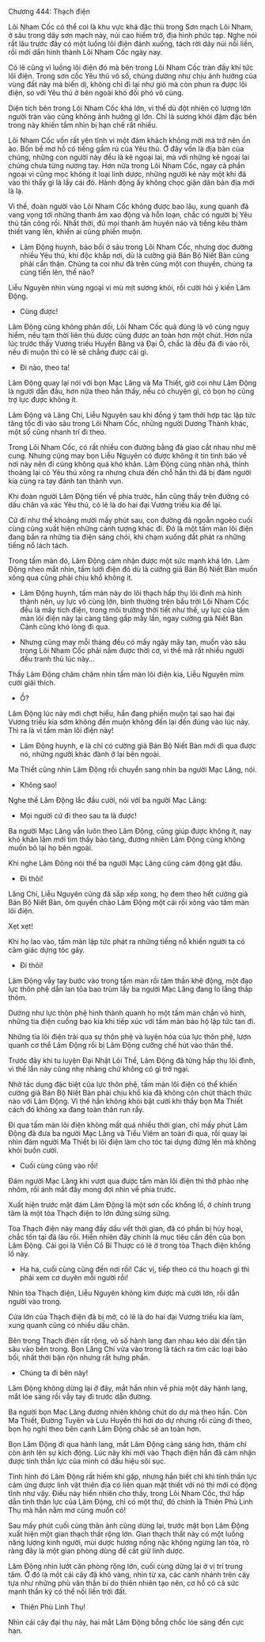 




Chương 444: Thạch điện


Lôi Nham Cốc có thể coi là khu vực khá đặc thù trong Sơn mạch Lôi Nham, ở sâu trong dãy sơn mạch này, núi cao hiểm trở, địa hình phức tạp. Nghe nói rất lâu trước đây có một luồng lôi điện đánh xuống, tách rời dãy núi nối liền, rồi mới dần hình thành Lôi Nham Cốc ngày nay.

Có lẽ cũng vì luồng lôi điện đó mà bên trong Lôi Nham Cốc tràn đầy khí tức lôi điện. Trong sơn cốc Yêu thú vô số, chúng dường như chịu ảnh hưởng của vùng đất này mà biến dị, không chỉ đi lại như gió mà còn phun ra được lôi điện, so với Yêu thú ở bên ngoài khó đối phó vô cùng.

Diện tích bên trong Lôi Nham Cốc khá lớn, vì thế dù đột nhiên có lượng lớn người tràn vào cũng không ảnh hưởng gì lớn. Chỉ là sương khói đậm đặc bên trong này khiến tầm nhìn bị hạn chế rất nhiều.

Lôi Nham Cốc vốn rất yên tĩnh vì một đám khách không mời mà trở nên ồn ào. Bốn bề mơ hồ có tiếng gầm rú của Yêu thú. Ở đây vốn là địa bàn của chúng, những con người này đều là kẻ ngoại lai, mà với những kẻ ngoại lai chúng chưa từng nương tay. Hơn nữa trong Lôi Nham Cốc, ngay cả phần ngoại vi cũng mọc không ít loại linh dược, những người kẻ này một khi đã vào thì thấy gì là lấy cái đó. Hành động ấy không chọc giận dân bản địa mới là lạ.

Vì thế, đoàn người vào Lôi Nham Cốc không được bao lâu, xung quanh đã vang vọng tới những thanh âm xao động và hỗn loạn, chắc có người bị Yêu thú tấn công rồi. Nhất thời, đủ mọi thanh âm huyên náo và tiếng kêu thảm thiết vang lên, khiến ai cũng phiền muộn.

- Lâm Động huynh, bảo bối ở sâu trong Lôi Nham Cốc, nhưng dọc đường nhiều Yêu thú, khí độc khắp nơi, dù là cường giả Bán Bộ Niết Bàn cũng phải cẩn thận. Chúng ta coi như đã trên cùng một con thuyền, chúng ta cùng tiến lên, thế nào?

Liễu Nguyên nhìn vùng ngoại vi mù mịt sương khói, rồi cười hỏi ý kiến Lâm Động.

- Cũng được!

Lâm Động cũng không phản dối, Lôi Nham Cốc quả đúng là vô cùng nguy hiểm, nếu tạm thời liên thủ được cũng được an toàn hơn một chút. Hơn nữa lúc trước thấy Vương triều Huyền Băng và Đại Ô, chắc là đều đã đi vào rồi, nếu đi muộn thì có lẽ sẽ chẳng được cái gì.

- Đi nào, theo ta!

Lâm Động quay lại nói với bọn Mạc Lăng và Ma Thiết, giờ coi như Lâm Động là người dẫn đầu, hơn nữa theo hắn thấy, nếu có chuyện gì, có bọn họ cũng trợ lực được không ít.

Lâm Động và Lăng Chí, Liễu Nguyên sau khi đồng ý tạm thời hợp tác lập tức tăng tốc đi vào sâu trong Lôi Nham Cốc, những người Dương Thành khác, một số cũng nhanh trí đi theo.

Trong Lôi Nham Cốc, có rất nhiều con đường bằng đá giao cắt nhau như mê cung. Nhưng cũng may bọn Liễu Nguyên có được không ít tin tình báo về nơi này nên đi cũng không quá khó khăn. Lâm Động cũng nhàn nhã, thỉnh thoảng lại có Yêu thú xông ra nhưng chưa đến chỗ hắn thì đã bị đám người kia cùng ra tay đánh tan thành vụn.

Khi đoàn người Lâm Động tiến về phía trước, hắn cũng thấy trên đường có dấu chân và xác Yêu thú, có lẽ là do hai đại Vương triều kia để lại.

Cứ đi như thế khoảng mười mấy phút sau, con đường đá ngoằn ngoèo cuối cùng cũng xuất hiện những cảnh tượng khác đi. Đó là một tấm màn lôi điện đang bắn ra những tia điện sáng chói, khi chạm xuống đất phát ra những tiếng nổ lách tách.

Trong tấm màn đó, Lâm Động cảm nhận được một sức mạnh khá lớn. Lâm Động nheo mắt nhìn, tấm lưới điện đó dù là cường giả Bán Bộ Niết Bàn muốn xông qua cũng phải chịu khổ không ít.

- Lâm Động huynh, tấm màn này do lôi thạch hấp thụ lôi đình mà hình thành nên, uy lực vô cùng lớn, bình thường trên bầu trời Lôi Nham Cốc đều là mây tích điện, trong môi trường thời tiết như thế, uy lực của tấm màn lôi điện này lại càng tăng gấp mấy lần, ngay cường giả Niết Bàn Cảnh cũng khó lòng đi qua.

- Nhưng cũng may mỗi tháng đều có mấy ngày mây tan, muốn vào sâu trong Lôi Nham Cốc phải nắm được thời cơ, vì thế mà rất nhiều người đều tranh thủ lúc này…

Thấy Lâm Động chăm chăm nhìn tấm màn lôi điện kia, Liễu Nguyên mỉm cười giải thích.

- Ồ?

Lâm Động lúc này mới chợt hiểu, hắn đang phiền muộn tại sao hai đại Vương triều kia sớm không đến muộn không đến lại đến đúng vào lúc này. Thì ra là vì tấm màn lôi điện này!

- Lâm Động huynh, e là chỉ có cường giả Bán Bộ Niết Bàn mới đi qua được nó, những người khác đành ở lại bên ngoài.

Ma Thiết cũng nhìn Lâm Động rồi chuyển sang nhìn ba người Mạc Lăng, nói.

- Không sao!

Nghe thế Lâm Động lắc đầu cười, nói với ba người Mạc Lăng:

- Mọi người cứ đi theo sau ta là được!

Ba người Mạc Lăng vẫn luôn theo Lâm Động, cũng giúp được không ít, nay khó khăn lắm mới tìm thấy bảo tàng, đương nhiên Lâm Động cũng không muốn bỏ lại họ bên ngoài.

Khi nghe Lâm Động nói thế ba người Mạc Lăng cũng cảm động gật đầu.

- Đi thôi!

Lăng Chí, Liễu Nguyên cũng đã sắp xếp xong, họ đem theo hết cường giả Bán Bộ Niết Bàn, ôm quyền chào Lâm Động một cái rồi xông vào tấm màn lôi điện.

Xẹt xẹt!

Khi họ lao vào, tấm màn lập tức phát ra những tiếng nổ khiến người ta có cảm giác dựng tóc gáy.

- Đi thôi!

Lâm Động vẫy tay bước vào trong tấm màn rồi tâm thần khẽ động, một đạo lực thôn phệ dần lan tỏa bao trùm lấy ba người Mạc Lăng đang lo lắng thấp thỏm.

Dường như lực thôn phệ hình thành quanh họ một tấm màn chắn vô hình, những tia điện cuồng bạo kia khi tiếp xúc với tấm màn bảo hộ lập tức tan đi.

Những tia lôi điện trải qua sự thôn phệ và luyện hóa của lực thôn phệ, lượn quanh cơ thể Lâm Động rồi bị Lâm Động cưỡng chế hút vào thân thể.

Trước đây khi tu luyện Đại Nhật Lôi Thể, Lâm Động đã từng hấp thụ lôi đình, vì thế lần này cũng nhẹ nhàng chứ không có gì trở ngại.

Nhờ tác dụng đặc biệt của lực thôn phệ, tấm màn lôi điện có thể khiến cường giả Bán Bộ Niết Bàn phải chịu khổ kia đã không còn chút thách thức nào với Lâm Động. Vì thế hắn không khỏi bật cười khi thấy bọn Ma Thiết cách đó không xa đang toàn thân run rẩy.

Đi qua tấm màn lôi điện không mất quá nhiều thời gian, chỉ mấy phút Lâm Động đã đưa ba người Mạc Lăng và Tiểu Viêm an toàn đi qua, rồi quay lại nhìn đám người Ma Thiết bị lôi điện làm cho tóc tai dựng đứng lên mà không khỏi buồn cười.

- Cuối cùng cũng vào rồi!

Đám người Mạc Lăng khi vượt qua được tấm màn lôi điện thì thở phào nhẹ nhõm, rồi ánh mắt đầy mong đợi nhìn về phía trước.

Xuất hiện trước mặt đám Lâm Động là một sơn cốc khổng lồ, ở chính trung tâm là một tòa Thạch điện to lớn đứng sừng sững.

Tòa Thạch điện này mang đầy dấu vết thời gian, đã có phần bị hủy hoại, chắc tồn tại đã lâu rồi. Hiển nhiên đây chính là mục tiêu cần đến của bọn Lâm Động. Cái gọi là Viễn Cổ Bí Thược có lẽ ở trong tòa Thạch điện khổng lồ này.

- Ha ha, cuối cùng cũng đến nơi rồi! Các vị, tiếp theo có thu hoạch gì thì phải xem cơ duyên mỗi người rồi!

Nhìn tòa Thạch điện, Liễu Nguyên không kìm được mà cười lớn, rồi dẫn người vào trong.

Cửa lớn của Thạch điện đã bị mở, có lẽ là do hai đại Vương triều kia làm, xung quanh cũng có nhiều dấu chân.

Bên trong Thạch điện rất rộng, vô số hành lang đan nhau kéo dài đến tận sâu vào bên trong. Bọn Lăng Chí vừa vào trong là tách ra tìm các loại bảo bối, nhất thời bận rộn nhưng rất hưng phấn.

- Chúng ta đi bên này!

Lâm Động không dừng lại ở đây, mắt hắn nhìn về phía một dãy hành lang, mắt lóe sáng rồi vẫy tay đi trước dẫn đường.

Ba người bọn Mạc Lăng đương nhiên không chút do dự mà theo hắn. Còn Ma Thiết, Đường Tuyên và Lưu Huyền thì hơi do dự nhưng rồi cũng đi theo, bọn họ nghĩ theo bên cạnh Lâm Động chắc sẽ an toàn hơn.

Bọn Lâm Động đi qua hành lang, mắt Lâm Động càng sáng hơn, thậm chí còn ánh lên sự kích động. Lúc nãy khi mới vào Thạch điện hắn đã cảm nhận được tinh thần lực của mình có dấu hiệu sôi sục.

Tình hình đó Lâm Động rất hiếm khi gặp, nhưng hắn biết chỉ khi tinh thần lực cảm ứng được linh vật thiên địa có liên quan mật thiết với nó thì mới có động tĩnh như vậy. Điều này hiển nhiên cho thấy, trong Lôi Nham Cốc, thứ hấp dẫn tinh thần lực của Lâm Động, chỉ có một thứ, đó chính là Thiên Phù Linh Thụ mà hắn nằm mơ cũng muốn có!

Sau mấy phút cuối cùng thân ảnh cũng dừng lại, trước mặt bọn Lâm Động xuất hiện một gian thạch thất rộng lớn. Gian thạch thất này có một luồng năng lượng kinh người, mùi dược hương nồng nặc không ngừng lan tỏa, rõ ràng đây là một gian phòng dùng để cất giữ linh dược.

Lâm Động nhìn lướt căn phòng rộng lớn, cuối cùng dừng lại ở vị trí trung tâm. Ở đó là một cái cây đã khô vàng, nhìn từ xa, các cành nhánh trên cây tựa như những phù văn thần bí do thiên nhiên tạo nên, cơ hồ có cả sức mạnh thần kỳ có thể nối liền trời đất.

- Thiên Phù Linh Thụ!

Nhìn cái cây đại thụ này, hai mắt Lâm Động bỗng chốc lóe sáng đến cực hạn.




